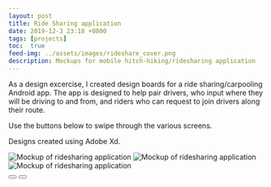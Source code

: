 ```yaml
---
layout: post
title: Ride Sharing application
date: 2019-12-3 23:18 +0800
tags: [projects]
toc:  true
feed-img: ../assets/images/rideshare_cover.png
description: Mockups for mobile hitch-hiking/ridesharing application
---
```


As a design excercise, I created design boards for a ride sharing/carpooling Android app. The app is designed to help pair drivers, who input where they will be driving to and from, and riders who can request to join drivers along their route.

Use the buttons below to swipe through the various screens. 

Designs created using Adobe Xd.

<div class="siema">
    <img src="../../../../assets/images/rideshare_1.png" alt="Mockup of ridesharing application"/>
    <img src="../../../../assets/images/rideshare_2.png" alt="Mockup of ridesharing application"/>
    <img src="../../../../assets/images/rideshare_3.png" alt="Mockup of ridesharing application"/>
</div>
<div class="gallery-button-container center">
    <button class="prev center gallery-button"><i class="fas fa-backward" aria-hidden="true"></i></button>
    <button class="next center gallery-button"><i class="fas fa-forward" aria-hidden="true"></i></button>
</div>

